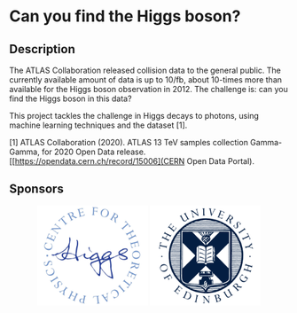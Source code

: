 # Can you find the Higgs boson? 

## Description

The ATLAS Collaboration released collision data to the general public. The currently available amount of data is up to 10/fb, about 10-times more than available for the Higgs boson observation in 2012. The challenge is: can you find the Higgs boson in this data?

This project tackles the challenge in Higgs decays to photons, using machine learning techniques and the dataset [1]. 

[1] ATLAS Collaboration (2020). ATLAS 13 TeV samples collection Gamma-Gamma, for 2020 Open Data release. [[https://opendata.cern.ch/record/15006](CERN Open Data Portal). 

## Sponsors 

<div align="center">
    <img src="figures/logos/higgs_centre/logo_color.jpg" width="200px"</img> 
    <img src="figures/logos/school/notext/blueonwhite_cropped.png" width="200px"</img> 
</div>

